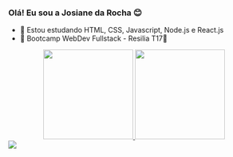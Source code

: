 ### Olá! Eu sou a Josiane da Rocha 😊


- 🌱 Estou estudando HTML, CSS, Javascript, Node.js e React.js
- 🐉 Bootcamp WebDev Fullstack - Resilia T17💛

<div align="center">
  <a href="https://github.com/Josirocha">
  <img height="180em" src="https://github-readme-stats.vercel.app/api?username=Josirocha&show_icons=true&theme=dracula&include_all_commits=true&count_private=true"/>
  <img height="180em" src="https://github-readme-stats.vercel.app/api/top-langs/?username=Josirocha&layout=compact&langs_count=7&theme=dracula"/>
</div>
  
   
  <div>
  <a href="https://www.linkedin.com/in/josianerochalima/" target="_blank"><img src="https://img.shields.io/badge/-LinkedIn-%230077B5?style=for-the-badge&logo=linkedin&logoColor=white" target="_blank"></a>
  </div>
  
